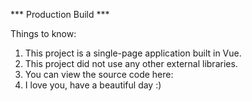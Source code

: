 *** Production Build ***

Things to know:
1. This project is a single-page application built in Vue.
2. This project did not use any other external libraries.
3. You can view the source code here: 
4. I love you, have a beautiful day :)